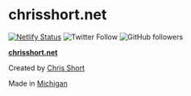 # chrisshort.net

[![Netlify Status](https://api.netlify.com/api/v1/badges/de93504e-cc4e-44a7-a436-b0c9d5b826d6/deploy-status)](https://app.netlify.com/sites/chrisshort/deploys)
![Twitter Follow](https://img.shields.io/twitter/follow/ChrisShort?style=social)
![GitHub followers](https://img.shields.io/github/followers/chris-short?style=social)

[**chrisshort.net**](https://chrisshort.net)

Created by [Chris Short](https://chrisshort.net/)

Made in [Michigan](https://www.michigan.org/)
